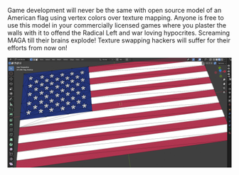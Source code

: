 Game development will never be the same with open source model of an American flag using vertex colors over texture mapping.
Anyone is free to use this model in your commercially licensed games where you plaster the walls with it to offend the Radical Left and war loving hypocrites. Screaming MAGA till their brains explode!
Texture swapping hackers will suffer for their efforts from now on!

![alt text](./Render.png)